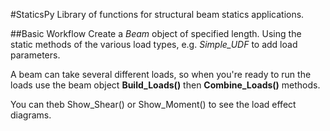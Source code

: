 #StaticsPy
Library of functions for structural beam statics applications.

##Basic Workflow
Create a *Beam* object of specified length. Using the static methods of the various load types, e.g. *Simple_UDF* to add load parameters.

A beam can take several different loads, so when you're ready to run the loads use the beam object **Build_Loads()** then **Combine_Loads()** methods.

You can theb Show_Shear() or Show_Moment() to see the load effect diagrams.

